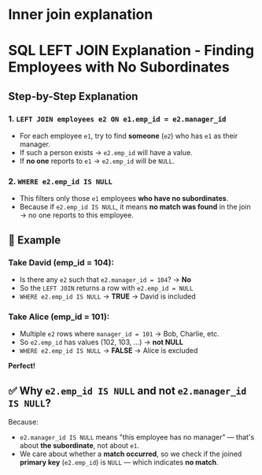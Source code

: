 # Inner join explanation

# SQL LEFT JOIN Explanation - Finding Employees with No Subordinates

## Step-by-Step Explanation

### 1. `LEFT JOIN employees e2 ON e1.emp_id = e2.manager_id`

* For each employee `e1`, try to find **someone** (`e2`) who has `e1` as their manager.
* If such a person exists → `e2.emp_id` will have a value.
* If **no one** reports to `e1` → `e2.emp_id` will be `NULL`.

### 2. `WHERE e2.emp_id IS NULL`

* This filters only those `e1` employees **who have no subordinates**.
* Because if `e2.emp_id IS NULL`, it means **no match was found** in the join → no one reports to this employee.

## 🧪 Example

### Take **David (emp_id = 104)**:
* Is there any `e2` such that `e2.manager_id = 104`? → **No**
* So the `LEFT JOIN` returns a row with `e2.emp_id = NULL`
* `WHERE e2.emp_id IS NULL` → **TRUE** → David is included

### Take **Alice (emp_id = 101)**:
* Multiple `e2` rows where `manager_id = 101` → Bob, Charlie, etc.
* So `e2.emp_id` has values (102, 103, ...) → **not NULL**
* `WHERE e2.emp_id IS NULL` → **FALSE** → Alice is excluded

**Perfect!**

## ✅ Why `e2.emp_id IS NULL` and not `e2.manager_id IS NULL`?

Because:

* `e2.manager_id IS NULL` means "this employee has no manager" — that's about **the subordinate**, not about `e1`.
* We care about whether a **match occurred**, so we check if the joined **primary key** (`e2.emp_id`) is `NULL` — which indicates **no match**.